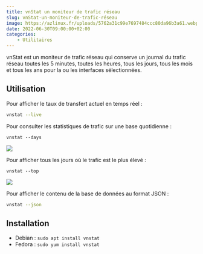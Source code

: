```yaml
---
title: vnStat un moniteur de trafic réseau
slug: vnStat-un-moniteur-de-trafic-réseau
image: https://azlinux.fr/uploads/5762a31c99e7697484ccc80da96b3a61.webp
date: 2022-06-30T09:00:00+02:00
categories:
    - Utilitaires
---
```


vnStat est un moniteur de trafic réseau qui conserve un journal du trafic réseau toutes les 5 minutes, toutes les heures, tous les jours, tous les mois et tous les ans pour la ou les interfaces sélectionnées.

## Utilisation

Pour afficher le taux de transfert actuel en temps réel :

```bash
vnstat --live
```

Pour consulter les statistiques de trafic sur une base quotidienne :

```
vnstat --days
```

![](https://humdi.net/vnstat/cgidemo/vnstat_d.png)

Pour afficher tous les jours où le trafic est le plus élevé :

```
vnstat --top
```

![](https://humdi.net/vnstat/cgidemo/vnstat_t.png)

Pour afficher le contenu de la base de données au format JSON :

```bash
vnstat --json
```

## Installation

- Debian : `sudo apt install vnstat`
- Fedora : `sudo yum install vnstat`
